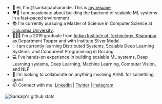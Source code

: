 - 👋 Hi, I'm @sankalpapharande. This is [my resume](https://drive.google.com/file/d/142aVJoFa6kdRozFWTZFjIRzPFv0p2kRw/view?usp=sharing)
- ❤️‍🔥 I am passionate about building the backend of scalable ML systems in a fast-paced environment
- 📚 I'm currently pursuing a Master of Science in Computer Science at [Columbia University](https://www.columbia.edu/).
- 👨🏻‍🎓 I'm a 2019 graduate from [Indian Institute of Technology, Kharagpur](https://en.wikipedia.org/wiki/IIT_Kharagpur) as Department Topper and with Institute Silver Medal. 
- 💡 I am currently learning Distributed Systems, Scalable Deep Learning Systems, and Concurrent Programming in GoLang 
- 💻 I've hands-on experience in building scalable ML systems, Deep Learning systems, Deep Learning, Machine Learning, Computer Vision, and NLP
- 💞️ I'm looking to collaborate on anything involving AI/ML for something good
- 📫 Connect with me: [LinkedIn](https://www.linkedin.com/in/sankalpapharande/) | [Twitter](https://twitter.com/sankalp_1501)  | [Instagram](https://www.instagram.com/spaceboy_._/)

![Sankalp's github stats](https://github-readme-stats.vercel.app/api?username=sankalpapharande)


<!---
sankalpapharande/sankalpapharande is a ✨ special ✨ repository because its `README.md` (this file) appears on your GitHub profile.
You can click the Preview link to take a look at your changes.
--->
